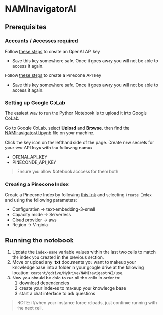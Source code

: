 # NAMInavigatorAI

## Prerequisites

### Accounts / Accesses required

Follow [these steps](https://platform.openai.com/docs/quickstart#create-and-export-an-api-key) to create an OpenAI API key
  - Save this key somewhere safe. Once it goes away you will not be able to access it again.

Follow [these steps](https://docs.pinecone.io/guides/get-started/quickstart#2-get-an-api-key) to create a Pinecone API key
  - Save this key somewhere safe. Once it goes away you will not be able to access it again.

### Setting up Google CoLab

The easiest way to run the Python Notebook is to upload it into Google CoLab.

Go to [Google CoLab](https://colab.research.google.com/), select **Upload** and **Browse**, then find the [NAMInavigatorAI.ipynb](./NAMInavigatorAI.ipynb) file on your machine.

Click the key icon on the lefthand side of the page. Create new secrets for your two API keys with the following names
  - OPENAI_API_KEY
  - PINECONDE_API_KEY
  > Ensure you allow Notebook acccess for them both


### Creating a Pinecone Index

Create a Pinecone Index by following [this link](https://app.pinecone.io/organizations/-OCKCUliNUkdojiW8Lzy/projects/103dfd91-2332-43b0-9c58-881c6ec2624c/indexes) and selecting `Create Index` and using the following parameters:
- Configuration -> text-embedding-3-small
- Capacity mode -> Serverless
- Cloud provider -> aws
- Region -> Virginia

## Running the notebook

1. Update the `index-name` variable values within the last two cells to match the index you created in the previous section.
2. Move or upload any **.txt** documents you want to makeup your knowledge base into a folder in your google drive at the following location: `content/gdrive/MyDrive/NAMInavigaotrAI/use`.
3. Now you should be able to run all the cells in order to:
   1. download dependencies
   2. create your indexes to makeup your knowledge base
   3. start a chat interface to ask questions
  > NOTE: if/when your instance force reloads, just continue running with the next cell.